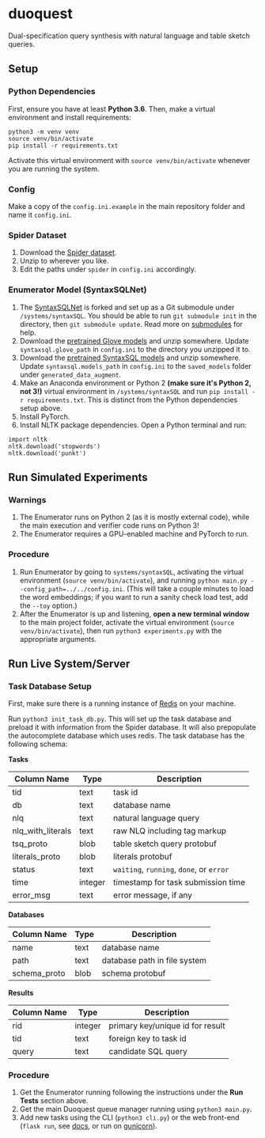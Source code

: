 # duoquest

Dual-specification query synthesis with natural language and table sketch
queries.

## Setup

### Python Dependencies

First, ensure you have at least **Python 3.6**. Then, make a virtual environment and install requirements:
```
python3 -m venv venv
source venv/bin/activate
pip install -r requirements.txt
```
Activate this virtual environment with `source venv/bin/activate` whenever you
are running the system.

### Config

Make a copy of the `config.ini.example` in the main repository folder and name
it `config.ini`.

### Spider Dataset

1. Download the [Spider dataset](https://yale-lily.github.io/spider).
2. Unzip to wherever you like.
3. Edit the paths under `spider` in `config.ini` accordingly.

### Enumerator Model (SyntaxSQLNet)

1. The [SyntaxSQLNet](https://github.com/taoyds/syntaxSQL) is forked and set up
as a Git submodule under `/systems/syntaxSQL`. You should be able to run `git submodule init` in the directory, then `git submodule update`. Read more on [submodules](https://git-scm.com/book/en/v2/Git-Tools-Submodules) for help.
2. Download the [pretrained Glove models](https://nlp.stanford.edu/data/wordvecs/glove.42B.300d.zip) and unzip somewhere. Update `syntaxsql.glove_path` in `config.ini` to the directory you unzipped it to.
3. Download the [pretrained SyntaxSQL models](https://drive.google.com/file/d/1FHEcceYuf__PLhtD5QzJvexM7SNGnoBu/view?usp=sharing) and unzip somewhere. Update `syntaxsql.models_path` in `config.ini` to the `saved_models` folder under `generated_data_augment`.
4. Make an Anaconda environment or Python 2 **(make sure it's Python 2, not 3!)** virtual environment in `/systems/syntaxSQL` and run `pip install -r requirements.txt`. This is distinct from the Python dependencies setup above.
5. Install PyTorch.
6. Install NLTK package dependencies. Open a Python terminal and run:
```
import nltk
nltk.download('stopwords')
nltk.download('punkt')
```

## Run Simulated Experiments

### Warnings

1. The Enumerator runs on Python 2 (as it is mostly external code), while the main execution and verifier code runs on Python 3!
2. The Enumerator requires a GPU-enabled machine and PyTorch to run.

### Procedure

1. Run Enumerator by going to `systems/syntaxSQL`, activating the virtual environment (`source venv/bin/activate`), and running `python main.py --config_path=../../config.ini`. (This will take a couple minutes to load the word embeddings; if you want to run a sanity check load test, add the `--toy` option.)
2. After the Enumerator is up and listening, **open a new terminal window** to the main project folder, activate the virtual environment (`source venv/bin/activate`), then run `python3 experiments.py` with the appropriate arguments.

## Run Live System/Server

### Task Database Setup

First, make sure there is a running instance of [Redis](https://redis.io) on your machine.

Run `python3 init_task_db.py`. This will set up the task database and preload it with information from the Spider database. It will also prepopulate the autocomplete database which uses redis. The task database has the following schema:

**Tasks**

| Column Name | Type | Description |
| ----------- | ---- | ----------- |
| tid | text | task id |
| db | text | database name |
| nlq | text | natural language query |
| nlq_with_literals | text | raw NLQ including tag markup |
| tsq_proto | blob | table sketch query protobuf |
| literals_proto | blob | literals protobuf |
| status | text | `waiting`, `running`, `done`, or `error` |
| time | integer | timestamp for task submission time |
| error_msg | text | error message, if any |

**Databases**

| Column Name | Type | Description |
| ----------- | ---- | ----------- |
| name | text | database name |
| path | text | database path in file system |
| schema_proto | blob | schema protobuf |

**Results**

| Column Name | Type | Description |
| ----------- | ---- | ----------- |
| rid | integer | primary key/unique id for result |
| tid | text | foreign key to task id |
| query | text | candidate SQL query |

### Procedure

1. Get the Enumerator running following the instructions under the **Run Tests** section above.
2. Get the main Duoquest queue manager running using `python3 main.py`.
3. Add new tasks using the CLI (`python3 cli.py`) or the web front-end (`flask run`, see [docs](https://flask.palletsprojects.com/en/1.1.x/quickstart/), or run on [gunicorn](https://www.digitalocean.com/community/tutorials/how-to-serve-flask-applications-with-gunicorn-and-nginx-on-ubuntu-14-04)).

